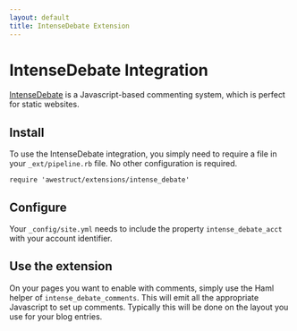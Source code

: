 ```yaml
---
layout: default
title: IntenseDebate Extension
---
```


# IntenseDebate Integration

[IntenseDebate](http://intensedebate.com/) is a Javascript-based commenting system,
which is perfect for static websites.

## Install

To use the IntenseDebate integration, you simply need to require a
file in your `_ext/pipeline.rb` file.  No other configuration is required.

    require 'awestruct/extensions/intense_debate'

## Configure

Your `_config/site.yml` needs to include the property `intense_debate_acct`
with your account identifier.

## Use the extension

On your pages you want to enable with comments, simply use the Haml helper
of `intense_debate_comments`.  This will emit all the appropriate Javascript
to set up comments.  Typically this will be done on the layout you use
for your blog entries.
